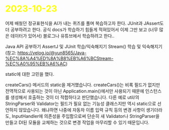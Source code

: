 # <span style="color:yellow">2023-10-23</span>
어제 배웠던 정규표현식을 AI가 내는 퀴즈를 풀며 복습하고자 한다.
JUnit과 JAssert도 더 공부하려고 한다. 공식 docs가 학습하기 힘들게 적혀있어서 이제 그만 보고 (너무 많은 데이터가 있어서) 블로그나 유튜브에서 학습하려고 한다..

Java API 공부하기
AssertJ 및 JUnit 학습/익숙해지기
Stream() 학습 및 익숙해지기 (참고: https://velog.io/@yun8565/Java-%EC%8A%A4%ED%8A%B8%EB%A6%BCStream-%EC%A0%95%EB%A6%AC)

static에 대한 고민을 했다.

createCars() 메서드의 static을 제거했습니다. createCars()는 비록 필드가 없지만 전역적으로 사용되는 것이 아닌 Application.main()에서만 사용되기 때문에 인스턴스를 생성해서 호출하는 것이 더 적합하다고 판단했습니다. 다른 예로 util/의 StringParser와 Validator는 필드가 필요 없는 기능성 클래스지만 역시 static으로 선언하지 않았습니다. 왜냐하면 나중에 자동차 이름 입력 규칙 등의 변경 사항이 생기더라도, InputHandler에 의존성을 주입함으로써 단순히 새 Validator나 StringParser을 만들고 DI된 모듈을 교체하는 것으로 변경 작업을 마무리할 수 있기 때문입니다.


